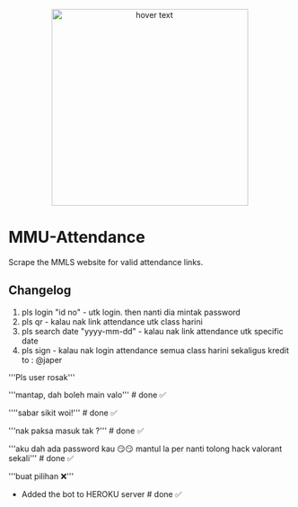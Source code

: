 
<p align="center">
  <img src="https://external-content.duckduckgo.com/iu/?u=http%3A%2F%2Forig04.deviantart.net%2Fcad4%2Ff%2F2015%2F244%2F0%2Fb%2Fpixel_yoko_skull_by_snarky_sharky_art-d982j52.png&f=1&nofb=1" width="350" title="hover text">
</p>


# MMU-Attendance

Scrape the MMLS website for valid attendance links.

## Changelog

1. pls login "id no" - utk login. then nanti dia mintak password
2. pls qr - kalau nak link attendance utk class harini
3. pls search date "yyyy-mm-dd" - kalau nak link attendance utk specific date
4. pls sign - kalau nak login attendance semua class harini sekaligus
   kredit to : @japer

'''Pls user rosak'''

'''mantap, dah boleh main valo''' # done ✅

''''sabar sikit woi!''' # done ✅

'''nak paksa masuk tak ?''' # done ✅

'''aku dah ada password kau :smirk::smirk:
mantul la per
nanti tolong hack valorant sekali''' # done ✅

'''buat pilihan ❌'''

- Added the bot to HEROKU server # done ✅
